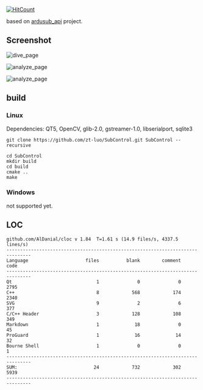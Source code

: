 [![HitCount](http://hits.dwyl.io/zt-luo/SubControl.svg)](http://hits.dwyl.io/zt-luo/SubControl)

based on [ardusub_api](https://github.com/zt-luo/ardusub_api) project.

## Screenshot

![dive_page](https://raw.githubusercontent.com/zt-luo/SubControl/master/doc/img/video.png)

![analyze_page](https://raw.githubusercontent.com/zt-luo/SubControl/master/doc/img/control.png)

![analyze_page](https://raw.githubusercontent.com/zt-luo/SubControl/master/doc/img/setting.png)

## build

### Linux

Dependencies:
QT5, OpenCV, glib-2.0, gstreamer-1.0, libserialport, sqlite3

```shell
git clone https://github.com/zt-luo/SubControl.git SubControl --recursive 

cd SubControl
mkdir build
cd build
cmake ..
make
```

### Windows

not supported yet.


## LOC

```
github.com/AlDanial/cloc v 1.84  T=1.61 s (14.9 files/s, 4337.5 lines/s)
-------------------------------------------------------------------------------
Language                     files          blank        comment           code
-------------------------------------------------------------------------------
Qt                               1              0              0           2795
C++                              8            568            174           2340
SVG                              9              2              6            377
C/C++ Header                     3            128            108            349
Markdown                         1             18              0             45
ProGuard                         1             16             14             32
Bourne Shell                     1              0              0              1
-------------------------------------------------------------------------------
SUM:                            24            732            302           5939
-------------------------------------------------------------------------------

```

